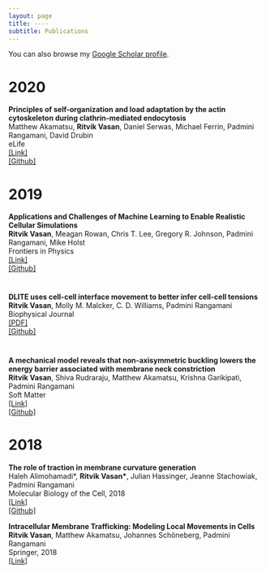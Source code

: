 ```yaml
---
layout: page
title: ----
subtitle: Publications
---
```


You can also browse my <a href="https://scholar.google.com/citations?user=NFIAyPIAAAAJ&hl=en&oi=ao" target="_blank">Google Scholar profile</a>.
<br />

<h1>
    <a name='2020'></a> 2020
</h1>
<div class="media">
    <div class="media-body">
       <p class="media-heading">
          <strong>Principles of self-organization and load adaptation by the actin cytoskeleton during clathrin-mediated endocytosis
</strong><br />
          Matthew Akamatsu, <b>Ritvik Vasan</b>, Daniel Serwas, Michael Ferrin, Padmini Rangamani, David Drubin<br />
          eLife<br />
          <a href="https://elifesciences.org/articles/49840">[Link]</a> <br />
          <a href="https://github.com/DrubinBarnes/Akamatsu_CME_manuscript">[Github]</a> <br />
       </p>
    </div>
</div>
<h1>
    <a name='2019'></a> 2019
</h1>
<div class="media">
    <div class="media-body">
       <p class="media-heading">
          <strong>Applications and Challenges of Machine Learning to Enable Realistic Cellular Simulations
</strong><br />
          <b>Ritvik Vasan</b>, Meagan Rowan, Chris T. Lee, Gregory R. Johnson, Padmini Rangamani, Mike Holst<br />
          Frontiers in Physics<br />
          <a href="https://www.frontiersin.org/articles/10.3389/fphy.2019.00247/full">[Link]</a> <br />
          <a href="https://github.com/AllenCellModeling/Gaussian_CVAE">[Github]</a> <br />
       </p>
    </div>
</div>
<h1>
</h1>
<div class="media">
    <div class="media-body">
       <p class="media-heading">
          <strong>DLITE uses cell-cell interface movement to better infer cell-cell tensions
</strong><br />
          <b>Ritvik Vasan</b>, Molly M. Malcker, C. D. Williams, Padmini Rangamani<br />
          Biophysical Journal<br />
          <a href="https://reader.elsevier.com/reader/sd/pii/S0006349519308215?token=E72EF09967CEDA4A2C6FEC5E2649A7BE60AC39799F6DFD3F3D47F51A35D625ECA7DBFD56250C2F74569B0A5420CA6561">[PDF]</a> <br />
          <a href="https://github.com/AllenCellModeling/DLITE/">[Github]</a> <br />
       </p>
    </div>
</div>
<h1>
</h1>
<div class="media">
    <div class="media-body">
       <p class="media-heading">
          <strong>A mechanical model reveals that non-axisymmetric buckling lowers the energy barrier associated with membrane neck constriction
</strong><br />
          <b>Ritvik Vasan</b>, Shiva Rudraraju, Matthew Akamatsu, Krishna Garikipati, Padmini Rangamani<br />
          Soft Matter<br />
          <a href="https://pubs.rsc.org/en/content/articlehtml/2020/sm/c9sm01494b">[Link]</a> <br />
          <a href="https://github.com/cmmg/biologicalMembraneMechanics">[Github]</a> <br />
       </p>
    </div>
</div>
<h1>
    <a name='2018'></a> 2018
</h1>
<div class="media">
    <div class="media-body">
       <p class="media-heading">
          <strong>The role of traction in membrane curvature generation</strong><br />
          Haleh Alimohamadi*, <b>Ritvik Vasan*</b>, Julian Hassinger, Jeanne Stachowiak, Padmini Rangamani<br />
          Molecular Biology of the Cell, 2018<br />
          <a href="https://doi.org/10.1091/mbc.E18-02-0087">[Link]</a><br />
          <a href="https://github.com/ritvikvasan/EMM">[Github]</a> <br />
       </p>
    </div>
</div> 
<div class="media">
    <div class="media-body">
       <p class="media-heading">
          <strong>Intracellular Membrane Trafficking: Modeling Local Movements in Cells</strong><br />
          <b>Ritvik Vasan</b>, Matthew Akamatsu, Johannes Schöneberg, Padmini Rangamani <br />
          Springer, 2018<br />
          <a href="https://link.springer.com/chapter/10.1007/978-3-319-96842-1_9">[Link]</a><br />
       </p>
    </div>
</div>
